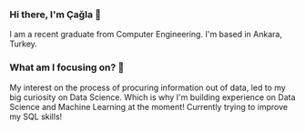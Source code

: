 ### Hi there, I'm Çağla 👋

I am a recent graduate from Computer Engineering. I'm based in Ankara, Turkey. 

### What am I focusing on? 🤔

My interest on the process of procuring information out of data, led to my big curiosity on Data Science. Which is why I'm building experience on Data Science and Machine Learning at the moment!
Currently trying to improve my SQL skills!


